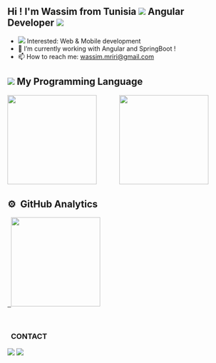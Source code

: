 ## Hi ! I'm Wassim from Tunisia <img src="https://img.icons8.com/color/20/000000/tunisia.png"/> Angular Developer <img src="https://img.icons8.com/color-glass/30/000000/developer.png"/>    

- <img src="https://img.icons8.com/external-victoruler-flat-victoruler/25/000000/external-interest-business-and-finance-victoruler-flat-victoruler.png"/> Interested: Web & Mobile development
- 🌱 I’m currently working with Angular and SpringBoot ! 
- 📫 How to reach me: wassim.mriri@gmail.com
  
 ## <img src="https://img.icons8.com/external-icongeek26-outline-colour-icongeek26/30/000000/external-tools-carpentry-icongeek26-outline-colour-icongeek26.png"/>   My Programming Language

  <p> 
  
    
 <img height="200" src="https://github-readme-stats.vercel.app/api/top-langs/?username=mririi&langs_count=8&layout=compact&hide=Makefile,Less,Twig,SCSS,ruby,shell,SWIFT,objective-c,kotlin,css,purebasic&theme=nightowl&show_icons=true&count_private=true">  &nbsp; &nbsp; &nbsp; &nbsp;&nbsp;&nbsp;&nbsp;&nbsp; 
  <img height="200" src="https://github-readme-stats-eight-theta.vercel.app/api/top-langs/?username=mririi&layout=compact&langs_count=10&hide=Makefile,Twig&theme=nightowl&show_icons=true&count_private=true"/>



</p>




 ## ⚙️ &nbsp;GitHub Analytics

<p align="left">
<a href="https://github.com/mririi">
  
  &nbsp; <img height="200" src="https://github-readme-stats-eight-theta.vercel.app/api?username=mririi&show_icons=true&theme=nightowl&include_all_commits=true&count_private=true"/>    
</a> 
</p>

  
  <br> 
   
   
     
   


  
   
 ### &nbsp; CONTACT 
  
[<img src="https://img.icons8.com/color/30/4a90e2/linkedin.png"/>][linkedin]
[<img src="https://img.icons8.com/fluency/30/4a90e2/instagram-new.png"/>][instagram]

[instagram]: https://www.instagram.com/wassimmriri/
[linkedin]: https://www.linkedin.com/in/wassim-mriri/


